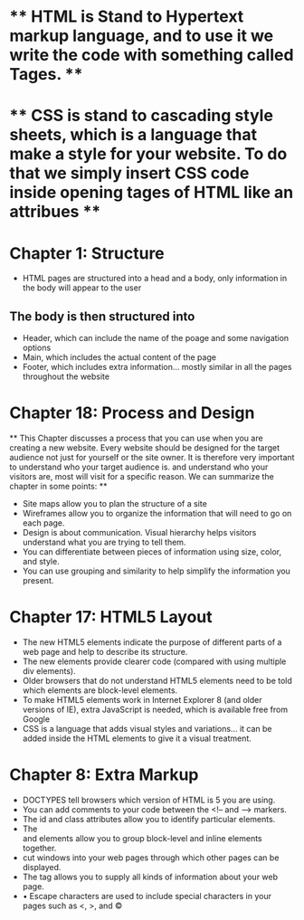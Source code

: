 # ** HTML is Stand to Hypertext markup language, and to use it we write the code with something called Tages. **
# ** CSS is stand to cascading style sheets, which is a language that make a style for your website. To do that we simply insert CSS code inside opening tages of HTML like an attribues **

# Chapter 1: Structure
* HTML pages are structured into a head and a body, only information in the body will appear to the user
## The body is then structured into
*	Header, which can include the name of the poage and some navigation options
* 	Main, which includes the actual content of the page
* 	Footer, which includes extra information… mostly similar in all the pages throughout the website

# Chapter 18: Process and Design
** This Chapter discusses a process that you can use when you are creating a new website.
Every website should be designed for the target audience not just for yourself or the site owner. It is therefore very important to understand who your target audience is. and understand who your visitors are,  most will visit for a specific reason. We can summarize the chapter in some points: **
*  Site maps allow you to plan the structure of a site
* Wireframes allow you to organize the information that will need to go on each page.
*  Design is about communication. Visual hierarchy helps visitors understand what you are trying to tell them.
* You can differentiate between pieces of information using size, color, and style.
*  You can use grouping and similarity to help simplify the information you present.

# Chapter 17: HTML5 Layout
* The new HTML5 elements indicate the purpose of different parts of a web page and help to describe its structure.
* The new elements provide clearer code (compared with using multiple div elements).
* Older browsers that do not understand HTML5 elements need to be told which elements are block-level elements.
* To make HTML5 elements work in Internet Explorer 8 (and older versions of IE), extra JavaScript is needed, which is available free from Google
* CSS is a language that adds visual styles and variations… it can be added inside the HTML elements to give it a visual treatment.

# Chapter 8: Extra Markup
* DOCTYPES tell browsers which version of HTML is 5 you are using.
* You can add comments to your code between the <!– and –> markers.
* The id and class attributes allow you to identify particular elements.
* The <div> and <span> elements allow you to group block-level and inline elements together.
* <iframes> cut windows into your web pages through which other pages can be displayed.
* The <meta> tag allows you to supply all kinds of information about your web page.
* •	Escape characters are used to include special characters in your pages such as <, >, and ©





